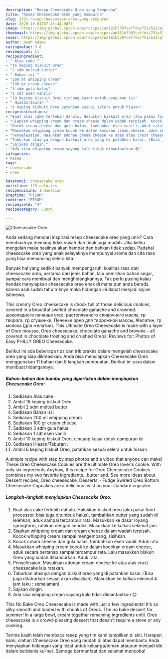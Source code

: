 ```yaml
---
description: "Resep Cheesecake Oreo yang Sempurna"
title: "Resep Cheesecake Oreo yang Sempurna"
slug: 2791-resep-cheesecake-oreo-yang-sempurna
date: 2020-10-01T07:45:44.987Z
image: https://img-global.cpcdn.com/recipes/ad181b5397ceffda/751x532cq70/cheesecake-oreo-foto-resep-utama.jpg
thumbnail: https://img-global.cpcdn.com/recipes/ad181b5397ceffda/751x532cq70/cheesecake-oreo-foto-resep-utama.jpg
cover: https://img-global.cpcdn.com/recipes/ad181b5397ceffda/751x532cq70/cheesecake-oreo-foto-resep-utama.jpg
author: Noah Adams
ratingvalue: 3.6
reviewcount: 11
recipeingredient:
- " Alas cake "
- "16 keping biskuit Oreo"
- "2 sdm melted butter"
- " Bahan isi "
- "200 ml whipping cream"
- "100 gr cream cheese"
- "3 sdm gula halus"
- "1 sdt esen vanili"
- "10 keping biskuit Oreo cincang kasar untuk campuran isi"
- " HiasanTaburan "
- "6 keping biskuit Oreo patahkan sesuai selera untuk hiasan"
recipeinstructions:
- "Buat alas cake terlebih dahulu. Haluskan biskuit oreo (aku pakai food processor, bisa juga ditumbuk halus), tambahkan butter yang sudah di lelehkan, aduk sampai tercampur rata. Masukkan ke dasar loyang springform, ratakan dengan sendok. Masukkan ke kulkas selama1 jam"
- "Siapkan whipping cream dan cream cheese dalam wadah terpisah. Kocok whipping cream sampai mengembang, sisihkan."
- "Kocok cream cheese dan gula halus, tambahkan esen vanili. Aduk rata"
- "Masukkan whipping cream kocok ke dalam kocokan cream cheese, aduk secara bertahap sampai tercampur rata. Lalu masukkan biskuit Oreo yang sudah dihancurkan. Aduk rata."
- "Penyelesaian. Masukkan adonan cream cheese ke atas alas crust cheesecake lalu ratakan."
- "Taburkan atasnya dengan biskuit oreo yang di patahkan kasar. (Bisa juga ditaburkan sesaat akan disajikan). Masukkan ke kulkas minimal 4 jam (aku : semalaman)"
- "Sajikan dingin."
- "Ada sisa whipping cream sayang kalo tidak dimanfaatkan 😍"
categories:
- Resep
tags:
- cheesecake
- oreo

katakunci: cheesecake oreo 
nutrition: 129 calories
recipecuisine: Indonesian
preptime: "PT29M"
cooktime: "PT30M"
recipeyield: "4"
recipecategory: Lunch

---
```



![Cheesecake Oreo](https://img-global.cpcdn.com/recipes/ad181b5397ceffda/751x532cq70/cheesecake-oreo-foto-resep-utama.jpg)

Anda sedang mencari inspirasi resep cheesecake oreo yang unik? Cara membuatnya memang tidak susah dan tidak juga mudah. Jika keliru mengolah maka hasilnya akan hambar dan bahkan tidak sedap. Padahal cheesecake oreo yang enak selayaknya mempunyai aroma dan cita rasa yang bisa memancing selera kita.

Banyak hal yang sedikit banyak mempengaruhi kualitas rasa dari cheesecake oreo, pertama dari jenis bahan, lalu pemilihan bahan segar, sampai cara membuat dan menghidangkannya. Tak perlu pusing kalau hendak menyiapkan cheesecake oreo enak di mana pun anda berada, karena asal sudah tahu triknya maka hidangan ini dapat menjadi sajian istimewa.

This creamy Oreo cheesecake is chock full of those delicious cookies, covered in a beautiful swirled chocolate ganache and crowned. шоколадного печенья oreo, растопленного сливочного масла, гр творога, гр сгущенки, Печенье орео для творожной массы, Желатин, гр молока (для желатин). This Ultimate Oreo Cheesecake is made with a layer of Oreo mousse, Oreo cheesecake, chocolate ganache and brownie - all covered in chocolate frosting and crushed Oreos! Reviews for: Photos of Easy PHILLY OREO Cheesecake.


Berikut ini ada beberapa tips dan trik praktis dalam mengolah cheesecake oreo yang siap dikreasikan. Anda bisa menyiapkan Cheesecake Oreo menggunakan 11 bahan dan 8 langkah pembuatan. Berikut ini cara dalam membuat hidangannya.

<!--inarticleads1-->

##### Bahan-bahan dan bumbu yang diperlukan dalam menyiapkan Cheesecake Oreo:

1. Sediakan  Alas cake :
1. Ambil 16 keping biskuit Oreo
1. Ambil 2 sdm melted butter
1. Sediakan  Bahan isi :
1. Sediakan 200 ml whipping cream
1. Sediakan 100 gr cream cheese
1. Sediakan 3 sdm gula halus
1. Sediakan 1 sdt esen vanili
1. Ambil 10 keping biskuit Oreo, cincang kasar untuk campuran isi
1. Sediakan  Hiasan/Taburan :
1. Ambil 6 keping biskuit Oreo, patahkan sesuai selera untuk hiasan


A simple recipe with step by step photos and a video that anyone can make! These Oreo Cheesecake Cookies are the ultimate Oreo lover&#39;s cookie. With only six ingredients Anyhow, this recipe for Oreo Cheesecake Cookies combines my two favorite ingredients…butter and. See more ideas about Dessert recipes, Oreo cheesecake, Desserts. · Fudge Swirled Oreo Bottom Cheesecake Cupcakes are a delicious twist on your standard cupcake. 

<!--inarticleads2-->

##### Langkah-langkah menyiapkan Cheesecake Oreo:

1. Buat alas cake terlebih dahulu. Haluskan biskuit oreo (aku pakai food processor, bisa juga ditumbuk halus), tambahkan butter yang sudah di lelehkan, aduk sampai tercampur rata. Masukkan ke dasar loyang springform, ratakan dengan sendok. Masukkan ke kulkas selama1 jam
1. Siapkan whipping cream dan cream cheese dalam wadah terpisah. Kocok whipping cream sampai mengembang, sisihkan.
1. Kocok cream cheese dan gula halus, tambahkan esen vanili. Aduk rata
1. Masukkan whipping cream kocok ke dalam kocokan cream cheese, aduk secara bertahap sampai tercampur rata. Lalu masukkan biskuit Oreo yang sudah dihancurkan. Aduk rata.
1. Penyelesaian. Masukkan adonan cream cheese ke atas alas crust cheesecake lalu ratakan.
1. Taburkan atasnya dengan biskuit oreo yang di patahkan kasar. (Bisa juga ditaburkan sesaat akan disajikan). Masukkan ke kulkas minimal 4 jam (aku : semalaman)
1. Sajikan dingin.
1. Ada sisa whipping cream sayang kalo tidak dimanfaatkan 😍


This No Bake Oreo Cheesecake is made with just a few ingredients! It&#39;s so silky smooth and loaded with chunks of Oreos. The no bake dessert for summer! In a large bowl, cream together remaining ingredients until. Oreo cheesecake is a crowd-pleasing dessert that doesn&#39;t require a stove or any cooking. 

Terima kasih telah membaca resep yang tim kami tampilkan di sini. Harapan kami, olahan Cheesecake Oreo yang mudah di atas dapat membantu Anda menyiapkan hidangan yang lezat untuk keluarga/teman ataupun menjadi ide dalam berbisnis kuliner. Semoga bermanfaat dan selamat mencoba!
